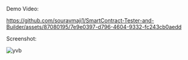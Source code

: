 Demo Video:

https://github.com/souravmaji1/SmartContract-Tester-and-Builder/assets/87080195/7e9e0397-d796-4604-9332-fc243cb0aedd


Screenshot:

![yvb](https://github.com/souravmaji1/SmartContract-Tester-and-Builder/assets/87080195/fdd21019-19a0-4a3e-aa30-eb411a3570b4)

